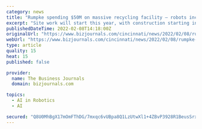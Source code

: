 ```yaml
---
category: news
title: "Rumpke spending $50M on massive recycling facility – robots included – in Ohio"
excerpt: "Site work will start this year, with construction starting in ... The facility will also include robots that will use artificial intelligence to sort recycling, along with optical scanners and ballistic separators. The Rumpke facility in Columbus can ..."
publishedDateTime: 2022-02-08T14:18:00Z
originalUrl: "https://www.bizjournals.com/cincinnati/news/2022/02/08/rumpke-columbus-recycling.html"
webUrl: "https://www.bizjournals.com/cincinnati/news/2022/02/08/rumpke-columbus-recycling.html"
type: article
quality: 15
heat: 15
published: false

provider:
  name: The Business Journals
  domain: bizjournals.com

topics:
  - AI in Robotics
  - AI

secured: "Q8U0MhBgX17mOmFThDG/7mxqc6vUBpa8Q1LzUtwXl1+4ZBvP3928R1BeusSrxRi/O/gzRYzbqWnLooNOqQcOoH94Zpj6tqUKTYmDL7GOom9hka4ZkdMcNR3z+vDoZBpoPFBDIyIUoktet733CuDwzYiesAOv837o/WOgCX9cS0lqD3em4g7bEquFESOjX55QpxBCtb8yZ8mJy7zDFOMZHaqrVrebWSltowEHYkwGm4tRO9wSE15Ls0k/VUNIeShLBWOC5rv4qbs9lAMEMBBQIsVaq+lRV64Gpoe4E80/qYQUaB8T0XCgdaqFEk9lOJ8ntEB1E0iZEcO8BqJQ6vsf4jRTnevQ2e4MMRsHsd9Wnjo=;aQ5OaUsizU8FK3uMFqyeWA=="
---
```


